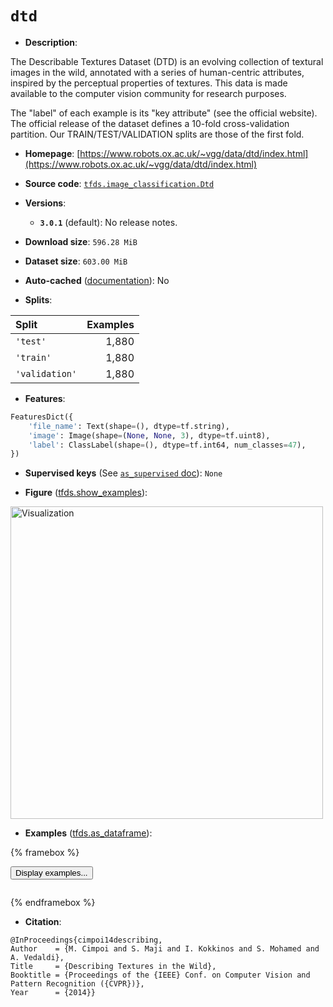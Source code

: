 <div itemscope itemtype="http://schema.org/Dataset">
  <div itemscope itemprop="includedInDataCatalog" itemtype="http://schema.org/DataCatalog">
    <meta itemprop="name" content="TensorFlow Datasets" />
  </div>
  <meta itemprop="name" content="dtd" />
  <meta itemprop="description" content="The Describable Textures Dataset (DTD) is an evolving collection of textural&#10;images in the wild, annotated with a series of human-centric attributes,&#10;inspired by the perceptual properties of textures. This data is made available&#10;to the computer vision community for research purposes.&#10;&#10;The &quot;label&quot; of each example is its &quot;key attribute&quot; (see the official website).&#10;The official release of the dataset defines a 10-fold cross-validation&#10;partition. Our TRAIN/TEST/VALIDATION splits are those of the first fold.&#10;&#10;To use this dataset:&#10;&#10;```python&#10;import tensorflow_datasets as tfds&#10;&#10;ds = tfds.load(&#x27;dtd&#x27;, split=&#x27;train&#x27;)&#10;for ex in ds.take(4):&#10;  print(ex)&#10;```&#10;&#10;See [the guide](https://www.tensorflow.org/datasets/overview) for more&#10;informations on [tensorflow_datasets](https://www.tensorflow.org/datasets).&#10;&#10;&lt;img src=&quot;https://storage.googleapis.com/tfds-data/visualization/fig/dtd-3.0.1.png&quot; alt=&quot;Visualization&quot; width=&quot;500px&quot;&gt;&#10;&#10;" />
  <meta itemprop="url" content="https://www.tensorflow.org/datasets/catalog/dtd" />
  <meta itemprop="sameAs" content="https://www.robots.ox.ac.uk/~vgg/data/dtd/index.html" />
  <meta itemprop="citation" content="@InProceedings{cimpoi14describing,&#10;Author    = {M. Cimpoi and S. Maji and I. Kokkinos and S. Mohamed and A. Vedaldi},&#10;Title     = {Describing Textures in the Wild},&#10;Booktitle = {Proceedings of the {IEEE} Conf. on Computer Vision and Pattern Recognition ({CVPR})},&#10;Year      = {2014}}" />
</div>

# `dtd`

*   **Description**:

The Describable Textures Dataset (DTD) is an evolving collection of textural
images in the wild, annotated with a series of human-centric attributes,
inspired by the perceptual properties of textures. This data is made available
to the computer vision community for research purposes.

The "label" of each example is its "key attribute" (see the official website).
The official release of the dataset defines a 10-fold cross-validation
partition. Our TRAIN/TEST/VALIDATION splits are those of the first fold.

*   **Homepage**:
    [https://www.robots.ox.ac.uk/~vgg/data/dtd/index.html](https://www.robots.ox.ac.uk/~vgg/data/dtd/index.html)

*   **Source code**:
    [`tfds.image_classification.Dtd`](https://github.com/tensorflow/datasets/tree/master/tensorflow_datasets/image_classification/dtd.py)

*   **Versions**:

    *   **`3.0.1`** (default): No release notes.

*   **Download size**: `596.28 MiB`

*   **Dataset size**: `603.00 MiB`

*   **Auto-cached**
    ([documentation](https://www.tensorflow.org/datasets/performances#auto-caching)):
    No

*   **Splits**:

Split          | Examples
:------------- | -------:
`'test'`       | 1,880
`'train'`      | 1,880
`'validation'` | 1,880

*   **Features**:

```python
FeaturesDict({
    'file_name': Text(shape=(), dtype=tf.string),
    'image': Image(shape=(None, None, 3), dtype=tf.uint8),
    'label': ClassLabel(shape=(), dtype=tf.int64, num_classes=47),
})
```

*   **Supervised keys** (See
    [`as_supervised` doc](https://www.tensorflow.org/datasets/api_docs/python/tfds/load#args)):
    `None`


*   **Figure**
    ([tfds.show_examples](https://www.tensorflow.org/datasets/api_docs/python/tfds/visualization/show_examples)):

<img src="https://storage.googleapis.com/tfds-data/visualization/fig/dtd-3.0.1.png" alt="Visualization" width="500px">

*   **Examples**
    ([tfds.as_dataframe](https://www.tensorflow.org/datasets/api_docs/python/tfds/as_dataframe)):

<!-- mdformat off(HTML should not be auto-formatted) -->

{% framebox %}

<button id="displaydataframe">Display examples...</button>
<div id="dataframecontent" style="overflow-x:scroll"></div>
<script src="https://www.gstatic.com/external_hosted/jquery2.min.js"></script>
<script>
var url = "https://storage.googleapis.com/tfds-data/visualization/dataframe/dtd-3.0.1.html";
$(document).ready(() => {
  $("#displaydataframe").click((event) => {
    // Disable the button after clicking (dataframe loaded only once).
    $("#displaydataframe").prop("disabled", true);

    // Pre-fetch and display the content
    $.get(url, (data) => {
      $("#dataframecontent").html(data);
    }).fail(() => {
      $("#dataframecontent").html(
        'Error loading examples. If the error persist, please open '
        + 'a new issue.'
      );
    });
  });
});
</script>

{% endframebox %}

<!-- mdformat on -->

*   **Citation**:

```
@InProceedings{cimpoi14describing,
Author    = {M. Cimpoi and S. Maji and I. Kokkinos and S. Mohamed and A. Vedaldi},
Title     = {Describing Textures in the Wild},
Booktitle = {Proceedings of the {IEEE} Conf. on Computer Vision and Pattern Recognition ({CVPR})},
Year      = {2014}}
```
